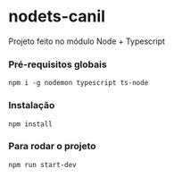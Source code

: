 # nodets-canil
Projeto feito no módulo Node + Typescript

### Pré-requisitos globais
`npm i -g nodemon typescript ts-node`

### Instalação 
`npm install`

### Para rodar o projeto
`npm run start-dev`
